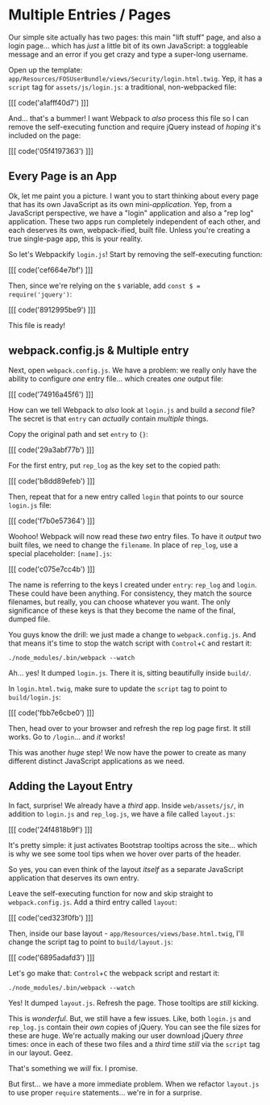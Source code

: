 # Multiple Entries / Pages

Our simple site actually has two pages: this main "lift stuff" page, and also a login
page... which has *just* a little bit of its own JavaScript: a toggleable message
and an error if you get crazy and type a super-long username.

Open up the template: `app/Resources/FOSUserBundle/views/Security/login.html.twig`.
Yep, it has a `script` tag for `assets/js/login.js`: a traditional, non-webpacked
file:

[[[ code('a1afff40d7') ]]]

And... that's a bummer! I want Webpack to *also* process this file so I can remove
the self-executing function and require jQuery instead of *hoping* it's included
on the page:

[[[ code('05f4197363') ]]]

## Every Page is an App

Ok, let me paint you a picture. I want you to start thinking about every page that
has its own JavaScript as its own mini-*application*. Yep, from a JavaScript perspective,
we have a "login" application and also a "rep log" application. These two apps run
completely independent of each other, and each deserves its own, webpack-ified, built
file. Unless you're creating a true single-page app, this is your reality.

So let's Webpackify `login.js`! Start by removing the self-executing function:

[[[ code('cef664e7bf') ]]]

Then, since we're relying on the `$` variable, add `const $ = require('jquery')`:

[[[ code('8912995be9') ]]]

This file is ready!

## webpack.config.js & Multiple entry

Next, open `webpack.config.js`. We have a problem: we really only have the ability
to configure *one* entry file... which creates *one* output file:

[[[ code('74916a45f6') ]]]

How can we tell Webpack to *also* look at `login.js` and build a *second* file?
The secret is that `entry` can *actually* contain *multiple* things.

Copy the original path and set `entry` to `{}`:

[[[ code('29a3abf77b') ]]]

For the first entry, put `rep_log` as the key set to the copied path:

[[[ code('b8dd89efeb') ]]]

Then, repeat that for a new entry called `login` that points to our source `login.js` file:

[[[ code('f7b0e57364') ]]]

Woohoo! Webpack will now read these *two* entry files. To have it *output* two built
files, we need to change the `filename`. In place of `rep_log`, use a special placeholder:
`[name].js`:

[[[ code('c075e7cc4b') ]]]

The name is referring to the keys I created under `entry`: `rep_log` and `login`.
These could have been anything. For consistency, they match the source filenames,
but really, you can choose whatever you want. The only significance of these keys
is that they become the name of the final, dumped file.

You guys know the drill: we just made a change to `webpack.config.js`. And that means
it's time to stop the watch script with `Control`+`C` and restart it:

```terminal-silent
./node_modules/.bin/webpack --watch
```

Ah... yes! It dumped `login.js`. There it is, sitting beautifully inside `build/`.

In `login.html.twig`, make sure to update the `script` tag to point to `build/login.js`:

[[[ code('fbb7e6cbe0') ]]]

Then, head over to your browser and refresh the rep log page first. It still works.
Go to `/login`... and *it* works!

This was another *huge* step! We now have the power to create as many different
distinct JavaScript applications as we need.

## Adding the Layout Entry

In fact, surprise! We already have a *third* app. Inside `web/assets/js/`, in
addition to `login.js` and `rep_log.js`, we have a file called `layout.js`:

[[[ code('24f4818b9f') ]]]

It's pretty simple: it just activates Bootstrap tooltips across the site... which
is why we see some tool tips when we hover over parts of the header.

So yes, you can even think of the layout *itself* as a separate JavaScript application
that deserves its own entry.

Leave the self-executing function for now and skip straight to `webpack.config.js`.
Add a third entry called `layout`:

[[[ code('ced323f0fb') ]]]

Then, inside our base layout - `app/Resources/views/base.html.twig`, I'll change
the script tag to point to `build/layout.js`:

[[[ code('6895adafd3') ]]]

Let's go make that: `Control`+`C` the webpack script and restart it:

```terminal-silent
./node_modules/.bin/webpack --watch
```

Yes! It dumped `layout.js`. Refresh the page. Those tooltips are *still* kicking.

This is *wonderful*. But, we still have a few issues. Like, both `login.js` and
`rep_log.js` contain their *own* copies of jQuery. You can see the file sizes for
these are huge. We're actually making our user download jQuery *three* times: once
in each of these two files and a *third* time *still* via the `script` tag in our
layout. Geez.

That's something we *will* fix. I promise.

But first... we have a more immediate problem. When we refactor `layout.js` to use
proper `require` statements... we're in for a surprise.
